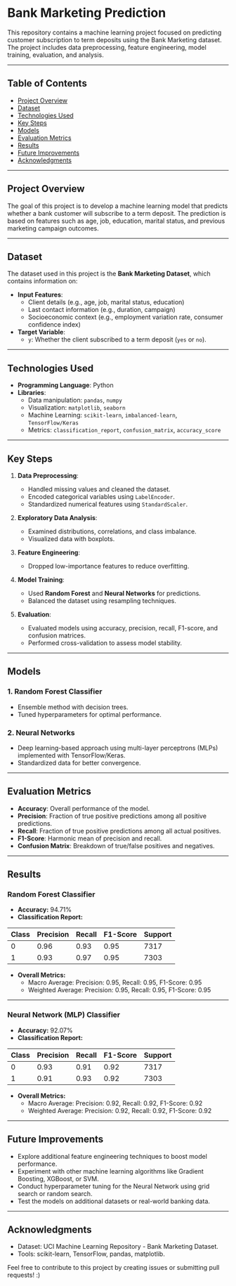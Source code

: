 # Bank Marketing Prediction  

This repository contains a machine learning project focused on predicting customer subscription to term deposits using the Bank Marketing dataset. The project includes data preprocessing, feature engineering, model training, evaluation, and analysis.

---

## Table of Contents  

- [Project Overview](#project-overview)  
- [Dataset](#dataset)  
- [Technologies Used](#technologies-used)  
- [Key Steps](#key-steps)  
- [Models](#models)  
- [Evaluation Metrics](#evaluation-metrics)  
- [Results](#results)  
- [Future Improvements](#future-improvements)  
- [Acknowledgments](#acknowledgments)  

---

## Project Overview  

The goal of this project is to develop a machine learning model that predicts whether a bank customer will subscribe to a term deposit. The prediction is based on features such as age, job, education, marital status, and previous marketing campaign outcomes.

---

## Dataset  

The dataset used in this project is the **Bank Marketing Dataset**, which contains information on:  
- **Input Features**:  
  - Client details (e.g., age, job, marital status, education)  
  - Last contact information (e.g., duration, campaign)  
  - Socioeconomic context (e.g., employment variation rate, consumer confidence index)  
- **Target Variable**:  
  - `y`: Whether the client subscribed to a term deposit (`yes` or `no`).  

---

## Technologies Used  

- **Programming Language**: Python  
- **Libraries**:  
  - Data manipulation: `pandas`, `numpy`  
  - Visualization: `matplotlib`, `seaborn`  
  - Machine Learning: `scikit-learn`, `imbalanced-learn`, `TensorFlow/Keras`  
  - Metrics: `classification_report`, `confusion_matrix`, `accuracy_score`  

---

## Key Steps  

1. **Data Preprocessing**:  
   - Handled missing values and cleaned the dataset.  
   - Encoded categorical variables using `LabelEncoder`.  
   - Standardized numerical features using `StandardScaler`.  

2. **Exploratory Data Analysis**:  
   - Examined distributions, correlations, and class imbalance.  
   - Visualized data with boxplots.  

3. **Feature Engineering**:  
   - Dropped low-importance features to reduce overfitting.  

4. **Model Training**:  
   - Used **Random Forest** and **Neural Networks** for predictions.  
   - Balanced the dataset using resampling techniques.  

5. **Evaluation**:  
   - Evaluated models using accuracy, precision, recall, F1-score, and confusion matrices.  
   - Performed cross-validation to assess model stability.  

---

## Models  

### 1. **Random Forest Classifier**  
- Ensemble method with decision trees.  
- Tuned hyperparameters for optimal performance.  

### 2. **Neural Networks**  
- Deep learning-based approach using multi-layer perceptrons (MLPs) implemented with TensorFlow/Keras.  
- Standardized data for better convergence.  

---

## Evaluation Metrics  

- **Accuracy**: Overall performance of the model.  
- **Precision**: Fraction of true positive predictions among all positive predictions.  
- **Recall**: Fraction of true positive predictions among all actual positives.  
- **F1-Score**: Harmonic mean of precision and recall.  
- **Confusion Matrix**: Breakdown of true/false positives and negatives.  

---

## Results  

### Random Forest Classifier  
- **Accuracy:** 94.71%  
- **Classification Report:**  

| Class | Precision | Recall | F1-Score | Support |  
|-------|-----------|--------|----------|---------|  
| 0     | 0.96      | 0.93   | 0.95     | 7317    |  
| 1     | 0.93      | 0.97   | 0.95     | 7303    |  

- **Overall Metrics:**  
  - Macro Average: Precision: 0.95, Recall: 0.95, F1-Score: 0.95  
  - Weighted Average: Precision: 0.95, Recall: 0.95, F1-Score: 0.95  

---

### Neural Network (MLP) Classifier  
- **Accuracy:** 92.07%  
- **Classification Report:**  

| Class | Precision | Recall | F1-Score | Support |  
|-------|-----------|--------|----------|---------|  
| 0     | 0.93      | 0.91   | 0.92     | 7317    |  
| 1     | 0.91      | 0.93   | 0.92     | 7303    |  

- **Overall Metrics:**  
  - Macro Average: Precision: 0.92, Recall: 0.92, F1-Score: 0.92  
  - Weighted Average: Precision: 0.92, Recall: 0.92, F1-Score: 0.92  

---

## Future Improvements  

- Explore additional feature engineering techniques to boost model performance.  
- Experiment with other machine learning algorithms like Gradient Boosting, XGBoost, or SVM.  
- Conduct hyperparameter tuning for the Neural Network using grid search or random search.  
- Test the models on additional datasets or real-world banking data.  

---

## Acknowledgments  

- Dataset: UCI Machine Learning Repository - Bank Marketing Dataset.  
- Tools: scikit-learn, TensorFlow, pandas, matplotlib.  

Feel free to contribute to this project by creating issues or submitting pull requests!  :)
